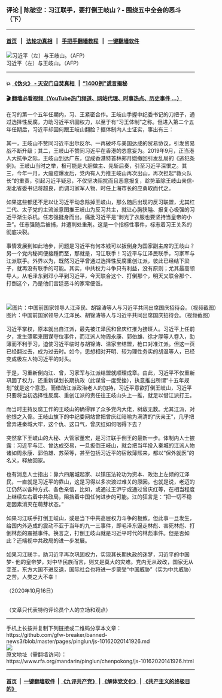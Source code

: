 ### 评论 | 陈破空：习江联手，要打倒王岐山？- 围绕五中全会的恶斗（下）
------------------------

#### [首页](https://github.com/gfw-breaker/banned-news3/blob/master/README.md) &nbsp;&nbsp;|&nbsp;&nbsp; [法轮功真相](https://github.com/begood0513/basic/blob/master/README.md)  &nbsp;&nbsp;|&nbsp;&nbsp; [手把手翻墙教程](https://github.com/gfw-breaker/guides/wiki)  &nbsp;&nbsp;|&nbsp;&nbsp; [一键翻墙软件](https://github.com/gfw-breaker/nogfw/blob/master/README.md)  



<div id="headerimg">
 <img alt="习近平（左）与王岐山。（AFP）" src="https://www.rfa.org/mandarin/yataibaodao/zhengzhi/jz-01022015111525.html/xjp-wjs-afp-622.jpg/image" title="习近平（左）与王岐山。（AFP）"/>
 <div id="headerimgcontents">
  <div id="headerimgcaption">
   <span>
    习近平（左）与王岐山。（AFP）
   </span>
   <!-- zoomattribute -->
  </div>
  <!-- headerimgcaption -->
 </div>
 <!-- headerimagecontents -->
</div>

<hr/>


#### 💥 [《伪火》 - 天安门自焚真相 ](http://158.247.195.190:10000/videos/blog/weihuo.html)&nbsp; |&nbsp; [“1400例”谎言揭秘  ](http://158.247.195.190:10000/videos/blog/jiexi1400.html)

#### [ 🎬  翻墙必看视频（YouTube热门频道、网站代理、时事热点、历史事件 ...）](https://github.com/gfw-breaker/links/blob/master/banned.md)

<div id="storytext">
 <div>
  <div class="slot_header">
  </div>
 </div>
 <p>
  在习的第一个五年任期内，习、王紧密合作。王岐山手握中纪委书记的刀把子，通过选择性反腐，力助习近平巩固权力，以至于有“习王体制”之称。但进入第二个五年任期后，习近平却因何跟王岐山翻脸？据体制内人士证实，事出有三：
  <br/>
  <br/>
  其一，王岐山不赞同习近平出尔反尔、一再破坏与美国达成的贸易协议，引发贸易战不断升级；其二，王岐山不赞同习近平在香港的恣意妄为。2019年9月，正当港人大抗争之际，王岐山到达广东，促成香港特首林郑月娥撤回引发乱局的《逃犯条例》。王岐山当时之举，极可能是大胆做主、先斩后奏，引至习近平深恨之。其三，今年一月，大瘟疫爆发后，党内有人力推王岐山再次出山，再次担起“救火队长”的重责，引起习近平疑忌，不仅坚决阻扰而且恶意报复，趁势革除王岐山亲信- 湖北省委书记蒋超良，而调习家军人物、时任上海市长的应勇取而代之。
  <br/>
  <br/>
  如果这些都还不足以让习近平动念除掉王岐山，那么随后出现的反习联盟，尤其红二代、太子党的主流派意图推王岐山为反习共主，就让心胸狭隘、报复心极强的习近平渐生杀机。任志强挺身而出，痛批习近平是“剥光了衣服也要坚持当皇帝的小丑”。任志强随后被捕，并遭判处重刑。这是一个指标性事件，标志着习王关系的彻底决裂。
  <br/>
  <br/>
  事情发展到如此地步，问题是习近平有何本钱可以扳倒身为国家副主席的王岐山？另一个党内秘闻便接踵而至，那就是，习江联手！习近平与江泽民联手，习家军与江派联手。外界以为，既然习近平曾通过选择性反腐重创江派，彼此已经结下梁子，就再没有联手的可能。其实，中共权力斗争只有利益，没有原则；尤其最高领导人，从毛泽东到邓小平到习近平，今天联合这个、打倒那个，明天又联合那个、打倒这个，乃是他们宫廷恶斗的家常便饭。
 </p>
 <p>
  <br/>
  <div class="image-inline captioned" style="width:1053px;">
   <div style="width:1053px;">
    <img alt="图片：中国前国家领导人江泽民、胡锦涛等人与习近平共同出席国庆招待会。（视频截图）" src="https://www.rfa.org/mandarin/yataibaodao/zhengzhi/yf1-10012014101832.html/LOCAL201409302015000166426296160.jpg" title="图片：中国前国家领导人江泽民、胡锦涛等人与习近平共同出席国庆招待会。（视频截图）"/>
   </div>
   <div class="image-caption">
    <span style="width:1053px;">
     图片：中国前国家领导人江泽民、胡锦涛等人与习近平共同出席国庆招待会。（视频截图）
    </span>
    <span class="copyright">
    </span>
   </div>
  </div>
  <br/>
  习近平掌权，原本就出自江派，最先被江泽民和曾庆红推为接班人。习近平上任前夕，发生薄熙来图谋夺位事件，而江派人物周永康、郭伯雄、徐才厚等人卷入，助薄而不利于习，迫使习近平临时与胡锦涛、温家宝结盟，枪口对准江派。但这一页已经翻过去，成为过去时。如今，思想相对开明、较为理性务实的胡温等人，已经变成极左人物习近平的对头。
  <br/>
  <br/>
  于是，习重新倒向江、曾，习家军与江派结盟就顺理成章。由此，习近平不仅重新巩固了权力，还重新谋划长期执政（此谋曾一度受挫），执意推出所谓“十五年规划”就是这个意思。而借助江派政治老人的加持，习近平意欲打倒王岐山，习近平只要将当初选择性反腐、重创江派的责任往王岐山头上一推，就足以借江派打王。
  <br/>
  <br/>
  而当时主持反腐工作的王岐山的确得罪了众多党内大佬，树敌无数。尤其江派，对他恨之入骨。王岐山旗下的中纪委网站曾把曾庆红暗喻为满清的“庆亲王”，几乎把曾弄进秦城大牢，这个仇、这口气，曾庆红如何咽得下去？
  <br/>
  <br/>
  突然拿下王岐山的大秘、大管家董宏，是习江联手倒王的最新一步。体制内人士披露：习近平与江、曾达成交易，一旦扳倒王岐山，就会把当年投入秦城的江派人物诸如周永康、郭伯雄、苏荣等，甚至包括习近平的宿敌薄熙来，都以“保外就医”的名义，释放回家。
  <br/>
  <br/>
  也有消息人士指出：靠六四屠城起家、以镇压法轮功为资本、政治上左倾的江泽民，一直就是习近平的靠山，这是习得以多次渡过难关的原因。也就是说，老迈的江仍然以各种方式、各色亲信，比如，或通过王沪宁或通过曾庆红等，在相当程度上继续左右着中共政局，阻挡着中国任何进步的可能。江的狂言是：“把一切不稳定因素消灭在萌芽状态。”
  <br/>
  <br/>
  如果习江联手打倒王岐山，或是当下中共高层权力斗争的极致。但此事一旦发生，给国内外造成的震动不亚于当年的九一三事件，即毛泽东逼走林彪、害死林彪、打倒林彪的震撼事件。换言之，打倒王岐山就是习近平时代的林彪事件。但是否如此？还端视中共政局的进一步发展。
  <br/>
  <br/>
  如果习江联手，助习近平再次巩固权力，实现其长期执政的迷梦，习近平的中国梦- 他的皇帝梦，对中华民族而言，则又是莫大的灾难。党内无从政改，国家无从变革，东方大国不进反退，国际社会也将进一步蒙受“中国威胁”（实为中共威胁）之苦。人类之大不幸！
  <br/>
  <br/>
  （2020年10月16日）
 </p>
 <p>
  <br/>
  （文章只代表特约评论员个人的立场和观点）
 </p>
</div>

<hr/>
手机上长按并复制下列链接或二维码分享本文章：<br/>
https://github.com/gfw-breaker/banned-news3/blob/master/pages/pinglun/js-10162020141926.md <br/>
<a href='https://github.com/gfw-breaker/banned-news3/blob/master/pages/pinglun/js-10162020141926.md'><img src='https://github.com/gfw-breaker/banned-news3/blob/master/pages/pinglun/js-10162020141926.md.png'/></a> <br/>
原文地址（需翻墙访问）：https://www.rfa.org/mandarin/pinglun/chenpokong/js-10162020141926.html


------------------------
#### [首页](https://github.com/gfw-breaker/banned-news3/blob/master/README.md) &nbsp;|&nbsp; [一键翻墙软件](https://github.com/gfw-breaker/nogfw/blob/master/README.md) &nbsp;| [《九评共产党》](https://github.com/gfw-breaker/9ping.md/blob/master/README.md#九评之一评共产党是什么) | [《解体党文化》](https://github.com/gfw-breaker/jtdwh.md/blob/master/README.md) | [《共产主义的终极目的》](https://github.com/gfw-breaker/gczydzjmd.md/blob/master/README.md)


<img src='http://gfw-breaker.win/banned-news3/pages/pinglun/js-10162020141926.md' width='0px' height='0px'/>